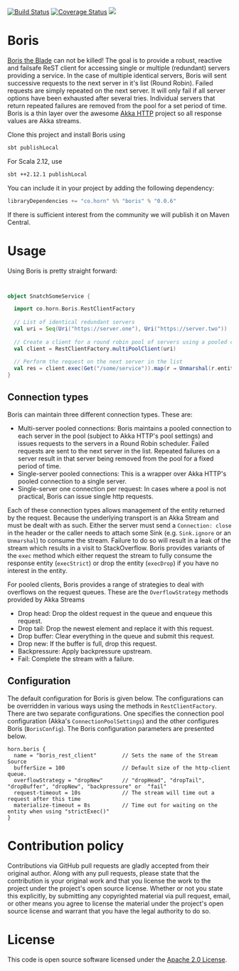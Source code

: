[![Build Status](https://travis-ci.org/8eo/boris.svg?branch=development)](https://travis-ci.org/8eo/boris)
[![Coverage Status](https://coveralls.io/repos/github/8eo/boris/badge.svg?branch=development)](https://coveralls.io/github/8eo/boris?branch=development)
[<img src="https://img.shields.io/badge/horn-%3EBoris%E2%80%85the%E2%80%85Blade-green.svg">](https://horn.co/%3EBoris%E2%80%85the%E2%80%85Blade)

# Boris #
[Boris the Blade](https://en.wikipedia.org/wiki/Snatch_(film)) can not be killed! The goal is to 
provide a robust, reactive and failsafe ReST client for accessing single or  multiple (redundant) 
servers providing a service. In the case of multiple identical servers, Boris will sent successive 
requests to the next server in it's list (Round Robin). Failed requests are simply repeated on the 
next server. It will only fail if all server options have been exhausted after several tries. 
Individual servers that return repeated failures are removed from the pool for a set 
period of time. Boris is a thin layer over the awesome 
[Akka HTTP](http://doc.akka.io/docs/akka-http/current/scala.html) project so all response values 
are Akka streams.

Clone this project and install Boris using
```bash
sbt publishLocal
```
For Scala 2.12, use 
```bash
sbt ++2.12.1 publishLocal
```

You can include it in your project by adding the following dependency:
```scala
libraryDependencies += "co.horn" %% "boris" % "0.0.6"
```

If there is sufficient interest from the community we will publish it on Maven Central.

# Usage
Using Boris is pretty straight forward:

```scala


object SnatchSomeService {

  import co.horn.Boris.RestClientFactory
  
  // List of identical redundant servers
  val uri = Seq(Uri("https://server.one"), Uri("https://server.two"))
  
  // Create a client for a round robin pool of servers using a pooled connection to each server
  val client = RestClientFactory.multiPoolClient(uri)
  
  // Perform the request on the next server in the list
  val res = client.exec(Get("/some/service")).map(r ⇒ Unmarshal(r.entity).to[String])
}
```

## Connection types
Boris can maintain three different connection types. These are:

* Multi-server pooled connections: Boris maintains a pooled connection to each server in the pool
(subject to Akka HTTP's pool settings) and issues requests to the servers in a Round Robin scheduler. 
Failed requests are sent to the next server in the list. Repeated failures on a server result in that
server being removed from the pool for a fixed period of time.
* Single-server pooled connections: This is a wrapper over Akka HTTP's pooled connection to a single 
server.
* Single-server one connection per request: In cases where a pool is not practical, Boris can
issue single http requests.

Each of these connection types allows management of the entity returned by the request. Because
the underlying transport is an Akka Stream and must be dealt with as such. Either the server 
must send a `Connection: close` in the header or the caller needs to attach some Sink (e.g. 
`Sink.ignore` or an `Unmarshal`) to consume the stream. Failure to do so will result in a leak
of the stream which results in a visit to StackOverflow. Boris provides variants of the `exec` 
method which either request the stream to fully consume the response entity (`execStrict`) or
drop the entity (`execDrop`) if you have no interest in the entity.

For pooled clients, Boris provides a range of strategies to deal with overflows on the request
queues. These are the `OverflowStrategy` methods provided by Akka Streams

* Drop head: Drop the oldest request in the queue and enqueue this request.
* Drop tail: Drop the newest element and replace it with this request.
* Drop buffer: Clear everything in the queue and submit this request.
* Drop new: If the buffer is full, drop this request.
* Backpressure: Apply backpressure upstream.
* Fail: Complete the stream with a failure.

## Configuration ##

The default configuration for Boris is given below. The configurations can be overridden
in various ways using the methods in `RestClientFactory`. There are two separate configurations. 
One specifies the connection pool configuration (Akka's `ConnectionPoolSettings`) and the other configures
Boris (`BorisConfig`). The Boris configuration parameters are presented below.

```hocon
horn.boris {
  name = "boris_rest_client"        // Sets the name of the Stream Source
  bufferSize = 100                  // Default size of the http-client queue.
  overflowStrategy = "dropNew"      // "dropHead", "dropTail", "dropBuffer", "dropNew", "backpressure" or  "fail"
  request-timeout = 10s             // The stream will time out a request after this time
  materialize-timeout = 8s          // Time out for waiting on the entity when using "strictExec()"
}
```



# Contribution policy #

Contributions via GitHub pull requests are gladly accepted from their original
author. Along with any pull requests, please state that the contribution is your
original work and that you license the work to the project under the project's
open source license. Whether or not you state this explicitly, by submitting any
copyrighted material via pull request, email, or other means you agree to
license the material under the project's open source license and warrant that
you have the legal authority to do so.

# License #

This code is open source software licensed under the [Apache 2.0 License]("http://www.apache.org/licenses/LICENSE-2.0.html").
